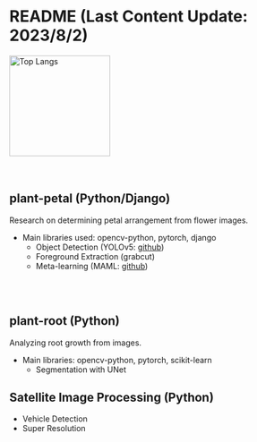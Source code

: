 # README (Last Content Update: 2023/8/2)
<p align="left"> 
  <img alt="Top Langs" height="180px" src="https://github-readme-stats.vercel.app/api/top-langs/?username=t-nakatani&layout=donut&theme=prussian" />&nbsp;&nbsp;
</p>
<br>

## plant-petal (Python/Django)
Research on determining petal arrangement from flower images.
* Main libraries used: opencv-python, pytorch, django
  * Object Detection (YOLOv5: [github](https://github.com/ultralytics/yolov5))
  * Foreground Extraction (grabcut)
  * Meta-learning (MAML: [github](https://github.com/dragen1860/MAML-Pytorch))



<!--　<img width="960" alt="system_flow" src="https://user-images.githubusercontent.com/51512765/156854737-611f29b0-29df-4bd7-982f-c44be65d36dc.png"> -->
<!--　<img width="726" alt="img2arr" src="https://user-images.githubusercontent.com/51512765/156853383-31f0c46c-6b6b-4cc8-a818-7a1280662b50.png"> -->
<br />
<br />

## plant-root (Python)
Analyzing root growth from images.
* Main libraries: opencv-python, pytorch, scikit-learn
  * Segmentation with UNet
<!-- 
  * : [github](https://github.com/Abe404/segmentation_of_roots_in_soil_with_unet)) -->

<!-- 
![170-P-2_211129](https://user-images.githubusercontent.com/51512765/156854175-b6efd25f-1b30-4a1f-8c85-fd6d5680fe88.png) -->

## Satellite Image Processing (Python)
* Vehicle Detection
* Super Resolution

<!--
**t-nakatani/t-nakatani** is a ✨ _special_ ✨ repository because its `README.md` (this file) appears on your GitHub profile.

Here are some ideas to get you started:

- 🔭 I’m currently working on ...
- 🌱 I’m currently learning ...
- 👯 I’m looking to collaborate on ...
- 🤔 I’m looking for help with ...
- 💬 Ask me about ...
- 📫 How to reach me: ...
- 😄 Pronouns: ...
- ⚡ Fun fact: ...
-->
